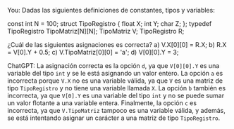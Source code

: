 You:
Dadas las siguientes definiciones de constantes, tipos y variables:

const int N = 100;
struct TipoRegistro {
  float X;
  int Y;
  char Z;
};
typedef TipoRegistro TipoMatriz[N][N];
TipoMatriz V;
TipoRegistro R;

¿Cuál de las siguientes asignaciones es correcta?
a) V.X[0][0] = R.X;
b) R.X = V[0].Y + 0.5;
c) V.TipoMatriz[0][0] = 'a';
d) V[0][0].Y = 3;

ChatGPT:
La asignación correcta es la opción `d`, ya que `V[0][0].Y` es una variable del tipo `int` y se le está asignando un valor entero. La opción `a` es incorrecta porque `V.X` no es una variable válida, ya que `V` es una matriz de tipo `TipoRegistro` y no tiene una variable llamada `X`. La opción `b` también es incorrecta, ya que `V[0].Y` es una variable del tipo `int` y no se puede sumar un valor flotante a una variable entera. Finalmente, la opción `c` es incorrecta, ya que `V.TipoMatriz` tampoco es una variable válida, y además, se está intentando asignar un carácter a una matriz de tipo `TipoRegistro`.

